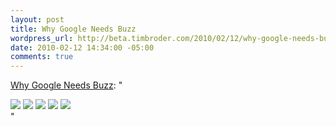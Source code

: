 ```yaml
--- 
layout: post
title: Why Google Needs Buzz
wordpress_url: http://beta.timbroder.com/2010/02/12/why-google-needs-buzz/
date: 2010-02-12 14:34:00 -05:00
comments: true
---
```

<a href="http://kevinrose.com/post/385156078">Why Google Needs Buzz</a>: "<p>


</p><div>
<a href="http://feeds.feedburner.com/%7Eff/krose?a=Ma-a6KVRROg:XtH5NORu2hI:V_sGLiPBpWU"><img src="http://feeds.feedburner.com/%7Eff/krose?i=Ma-a6KVRROg:XtH5NORu2hI:V_sGLiPBpWU" border="0" /></a> <a href="http://feeds.feedburner.com/%7Eff/krose?a=Ma-a6KVRROg:XtH5NORu2hI:7Q72WNTAKBA"><img src="http://feeds.feedburner.com/%7Eff/krose?d=7Q72WNTAKBA" border="0" /></a> <a href="http://feeds.feedburner.com/%7Eff/krose?a=Ma-a6KVRROg:XtH5NORu2hI:qj6IDK7rITs"><img src="http://feeds.feedburner.com/%7Eff/krose?d=qj6IDK7rITs" border="0" /></a> <a href="http://feeds.feedburner.com/%7Eff/krose?a=Ma-a6KVRROg:XtH5NORu2hI:gIN9vFwOqvQ"><img src="http://feeds.feedburner.com/%7Eff/krose?i=Ma-a6KVRROg:XtH5NORu2hI:gIN9vFwOqvQ" border="0" /></a> <a href="http://feeds.feedburner.com/%7Eff/krose?a=Ma-a6KVRROg:XtH5NORu2hI:yIl2AUoC8zA"><img src="http://feeds.feedburner.com/%7Eff/krose?d=yIl2AUoC8zA" border="0" /></a>
</div>"
